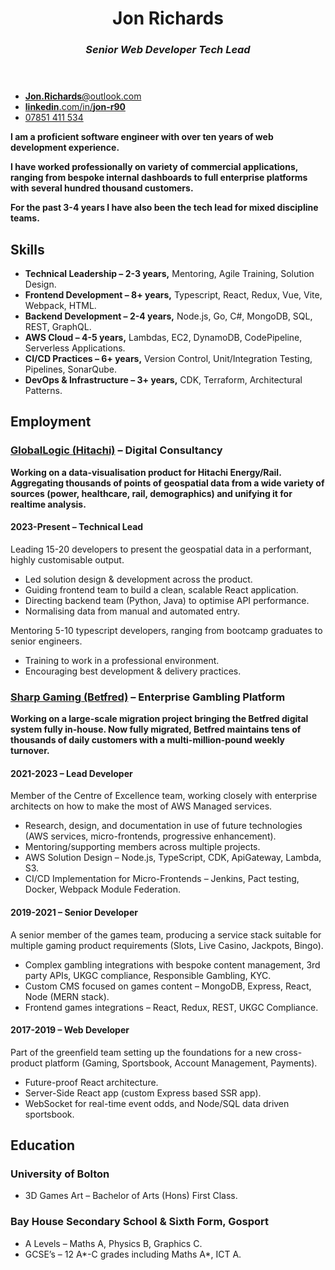 <main>
<header>

# Jon Richards

### _Senior Web Developer_ _Tech Lead_

</header>

<nav class="contact">

- [**Jon.Richards**@outlook.com](mailto:jon.richards@outlook.com)
- [**linkedin**.com/in/**jon-r90**](https://www.linkedin.com/in/jon-r90/)
- [07851 411 534](tel:+447851411534)

</nav>
<section class="about">

**I am a proficient software engineer with over ten years of web development experience.**

**I have worked professionally on variety of commercial applications, ranging from bespoke internal dashboards to full
enterprise platforms with several hundred thousand customers.**

**For the past 3-4 years I have also been the tech lead for mixed discipline teams.**

</section>
<section class="skills">

## Skills

- **Technical Leadership – 2-3 years,**
  Mentoring, Agile Training, Solution Design.
- **Frontend Development – 8+ years,**
  Typescript, React, Redux, Vue, Vite, Webpack, HTML.
- **Backend Development – 2-4 years,**
  Node.js, Go, C#, MongoDB, SQL, REST, GraphQL.
- **AWS Cloud – 4-5 years,**
  Lambdas, EC2, DynamoDB, CodePipeline, Serverless Applications.
- **CI/CD Practices – 6+ years,**
  Version Control, Unit/Integration Testing, Pipelines, SonarQube.
- **DevOps & Infrastructure – 3+ years,**
  CDK, Terraform, Architectural Patterns.

</section>
<section class="jobs">

## Employment

### [GlobalLogic (Hitachi)](https://www.globallogic.com/) – Digital Consultancy

**Working on a data-visualisation product for Hitachi Energy/Rail. Aggregating thousands of points of geospatial data
from a wide variety of sources (power, healthcare, rail, demographics) and unifying it for realtime analysis.**

#### 2023-Present – Technical Lead

Leading 15-20 developers to present the geospatial data in a performant, highly customisable output.

- Led solution design & development across the product.
- Guiding frontend team to build a clean, scalable React application.
- Directing backend team (Python, Java) to optimise API performance.
- Normalising data from manual and automated entry.

Mentoring 5-10 typescript developers, ranging from bootcamp graduates to senior engineers.

- Training to work in a professional environment.
- Encouraging best development & delivery practices.

<div class="page-break" role="presentation"></div>

### [Sharp Gaming (Betfred)](https://www.betfred.com/) – Enterprise Gambling Platform

**Working on a large-scale migration project bringing the Betfred digital system fully in-house. Now fully migrated,
Betfred maintains tens of thousands of daily customers with a multi-million-pound weekly turnover.**

#### 2021-2023 – Lead Developer

Member of the Centre of Excellence team, working closely with enterprise architects on how to make the most of AWS
Managed services.

- Research, design, and documentation in use of future technologies (AWS services, micro-frontends, progressive
  enhancement).
- Mentoring/supporting members across multiple projects.
- AWS Solution Design – Node.js, TypeScript, CDK, ApiGateway, Lambda, S3.
- CI/CD Implementation for Micro-Frontends – Jenkins, Pact testing, Docker, Webpack Module Federation.

#### 2019-2021 – Senior Developer

A senior member of the games team, producing a service stack suitable for multiple gaming product requirements (Slots,
Live Casino, Jackpots, Bingo).

- Complex gambling integrations with bespoke content management, 3rd party APIs, UKGC compliance, Responsible Gambling,
  KYC.
- Custom CMS focused on games content – MongoDB, Express, React, Node (MERN stack).
- Frontend games integrations – React, Redux, REST, UKGC Compliance.

#### 2017-2019 – Web Developer

Part of the greenfield team setting up the foundations for a new cross-product platform (Gaming, Sportsbook, Account
Management, Payments).

- Future-proof React architecture.
- Server-Side React app (custom Express based SSR app).
- WebSocket for real-time event odds, and Node/SQL data driven sportsbook.

</section>
<section class="education" >

## Education

### University of Bolton

- 3D Games Art – Bachelor of Arts (Hons) First Class.

### Bay House Secondary School & Sixth Form, Gosport

- A Levels – Maths A, Physics B, Graphics C.
- GCSE’s – 12 A\*-C grades including Maths A*, ICT A.

<div class="page-break" role="presentation" ></div>

</section>
</main>
